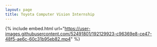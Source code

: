 ```yaml
---
layout: page
title: Toyota Computer Vision Internship
---
```


<!-- ![stairs_photo](/assets/stairs_1.jpg) <br /> <br /> -->

{% include embed.html url="https://user-images.githubusercontent.com/52491801/192129923-c96369e8-ce47-48f5-ae6c-60c31b95eb82.mp4" %}






